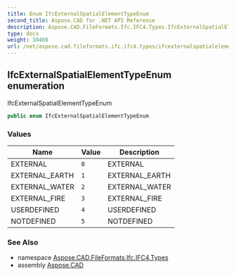 ```yaml
---
title: Enum IfcExternalSpatialElementTypeEnum
second_title: Aspose.CAD for .NET API Reference
description: Aspose.CAD.FileFormats.Ifc.IFC4.Types.IfcExternalSpatialElementTypeEnum enum. IfcExternalSpatialElementTypeEnum
type: docs
weight: 30460
url: /net/aspose.cad.fileformats.ifc.ifc4.types/ifcexternalspatialelementtypeenum/
---
```

## IfcExternalSpatialElementTypeEnum enumeration

IfcExternalSpatialElementTypeEnum

```csharp
public enum IfcExternalSpatialElementTypeEnum
```

### Values

| Name | Value | Description |
| --- | --- | --- |
| EXTERNAL | `0` | EXTERNAL |
| EXTERNAL_EARTH | `1` | EXTERNAL_EARTH |
| EXTERNAL_WATER | `2` | EXTERNAL_WATER |
| EXTERNAL_FIRE | `3` | EXTERNAL_FIRE |
| USERDEFINED | `4` | USERDEFINED |
| NOTDEFINED | `5` | NOTDEFINED |

### See Also

* namespace [Aspose.CAD.FileFormats.Ifc.IFC4.Types](../../aspose.cad.fileformats.ifc.ifc4.types/)
* assembly [Aspose.CAD](../../)


